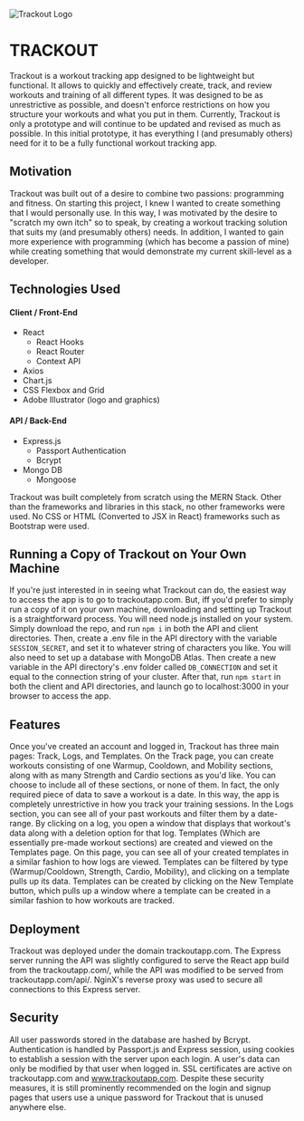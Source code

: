 ![Trackout Logo](https://i.imgur.com/PT3WqLP.png)
# TRACKOUT
Trackout is a workout tracking app designed to be lightweight but functional. It allows to quickly and effectively create, track, and review workouts and training of all different types. It was designed to be as unrestrictive as possible, and doesn't enforce restrictions on how you structure your workouts and what you put in them.
Currently, Trackout is only a prototype and will continue to be updated and revised as much as possible. In this initial prototype, it has everything I (and presumably others) need for it to be a fully functional workout tracking app.
## Motivation
Trackout was built out of a desire to combine two passions: programming and fitness. On starting this project, I knew I wanted to create something that I would personally use. In this way, I was motivated by the desire to "scratch my own itch" so to speak, by creating a workout tracking solution that suits my (and presumably others) needs. 
In addition, I wanted to gain more experience with programming (which has become a passion of mine) while creating something that would demonstrate my current skill-level as a developer. 
## Technologies Used
#### Client / Front-End
- React
	- React Hooks
	- React Router
	- Context API
- Axios
- Chart.js
- CSS Flexbox and Grid
- Adobe Illustrator (logo and graphics)
#### API / Back-End
- Express.js
	- Passport Authentication
	- Bcrypt
- Mongo DB
	- Mongoose

Trackout was built completely from scratch using the MERN Stack. Other than the frameworks and libraries in this stack, no other frameworks were used. No CSS or HTML (Converted to JSX in React) frameworks such as Bootstrap were used. 

## Running a Copy of Trackout on Your Own Machine  
If you're just interested in in seeing what Trackout can do, the easiest way to access the app is to go to trackoutapp.com. 
But, iff you'd prefer to simply run a copy of it on your own machine, downloading and setting up Trackout is a straightforward process. You will need node.js installed on your system. Simply download the repo, and run `npm i` in both the API and client directories. Then, create a .env file in the API directory with the variable `SESSION_SECRET`, and set it to whatever string of characters you like. 
You will also need to set up a database with MongoDB Atlas. Then create a new variable in the API directory's .env folder called `DB_CONNECTION` and set it equal to the connection string of your cluster.
After that, run `npm start` in both the client and API directories, and launch go to localhost:3000 in your browser to access the app.
## Features
Once you've created an account and logged in, Trackout has three main pages: Track, Logs, and Templates.
On the Track page, you can create workouts consisting of one Warmup, Cooldown, and Mobility sections, along with as many Strength and Cardio sections as you'd like.  You can choose to include all of these sections, or none of them. In fact, the only required piece of data to save a workout is a date. In this way, the app is completely unrestrictive in how you track your training sessions. 
In the Logs section, you can see all of your past workouts and filter them by a date-range. By clicking on a log, you open a window that displays that workout's data along with a deletion option for that log. 
Templates (Which are essentially pre-made workout sections) are created and viewed on the Templates page. On this page, you can see all of your created templates in a similar fashion to how logs are viewed. Templates can be filtered by type (Warmup/Cooldown, Strength, Cardio, Mobility), and clicking on a template pulls up its data. Templates can be created by clicking on the New Template button, which pulls up a window where a template can be created in a similar fashion to how workouts are tracked.
## Deployment
Trackout was deployed under the domain trackoutapp.com. The Express server running the API was slightly configured to serve the React app build from the trackoutapp.com/, while the API was modified to be served from trackoutapp.com/api/.  NginX's reverse proxy was used to secure all connections to this Express server. 
## Security
All user passwords stored in the database are hashed by Bcrypt. Authentication is handled by Passport.js and Express session, using cookies to establish a session with the server upon each login. A user's data can only be modified by that user when logged in. SSL certificates are active on trackoutapp.com and www.trackoutapp.com. Despite these security measures, it is still prominently recommended on the login and signup pages that users use a unique password for Trackout that is unused anywhere else.

